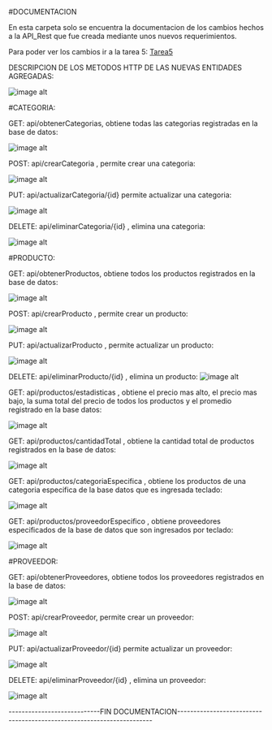 #DOCUMENTACION 

En esta carpeta solo se encuentra la documentacion de los cambios hechos a la API_Rest que fue creada mediante unos nuevos requerimientos.

Para poder ver los cambios ir a la tarea 5: [Tarea5](https://github.com/Emanuel-hub-developer/CSharpIntermedioPractices/tree/main/tareaPractica5/API_Rest/API_Rest/API_Rest)

DESCRIPCION DE LOS METODOS HTTP DE LAS NUEVAS ENTIDADES AGREGADAS:

![image alt](https://github.com/Emanuel-hub-developer/CSharpIntermedioPractices/blob/ebcfb8768653c944087f3da9a531170a91a7c5b9/tareaPractica7/ImagesReferencesForDocumentation/swaggerProductos.png)

#CATEGORIA:

GET: api/obtenerCategorias, obtiene todas las categorias registradas en la base de datos:

![image alt](https://github.com/Emanuel-hub-developer/CSharpIntermedioPractices/blob/55b7bd68ee0a972d5a56d9b07d51eda22b47b16e/tareaPractica7/ImagesReferencesForDocumentation/categoriaGet.png)

POST: api/crearCategoria , permite crear una categoria:

![image alt](https://github.com/Emanuel-hub-developer/CSharpIntermedioPractices/blob/55b7bd68ee0a972d5a56d9b07d51eda22b47b16e/tareaPractica7/ImagesReferencesForDocumentation/categoriaCrear.png)

PUT: api/actualizarCategoria/{id} permite actualizar una categoria:

![image alt](https://github.com/Emanuel-hub-developer/CSharpIntermedioPractices/blob/55b7bd68ee0a972d5a56d9b07d51eda22b47b16e/tareaPractica7/ImagesReferencesForDocumentation/categoriaUpdate.png)

DELETE:  api/eliminarCategoria/{id} , elimina una categoria:

![image alt](
https://github.com/Emanuel-hub-developer/CSharpIntermedioPractices/blob/55b7bd68ee0a972d5a56d9b07d51eda22b47b16e/tareaPractica7/ImagesReferencesForDocumentation/categoriaDelete.png)

#PRODUCTO: 

GET: api/obtenerProductos, obtiene todos los productos registrados en la base de datos:

![image alt](https://github.com/Emanuel-hub-developer/CSharpIntermedioPractices/blob/55b7bd68ee0a972d5a56d9b07d51eda22b47b16e/tareaPractica7/ImagesReferencesForDocumentation/productoGet.png)

POST: api/crearProducto , permite crear un producto:

![image alt](
https://github.com/Emanuel-hub-developer/CSharpIntermedioPractices/blob/55b7bd68ee0a972d5a56d9b07d51eda22b47b16e/tareaPractica7/ImagesReferencesForDocumentation/productoCreate.png)

PUT: api/actualizarProducto , permite actualizar un producto:

![image alt](
https://github.com/Emanuel-hub-developer/CSharpIntermedioPractices/blob/55b7bd68ee0a972d5a56d9b07d51eda22b47b16e/tareaPractica7/ImagesReferencesForDocumentation/productoUpdate.png)

DELETE:  api/eliminarProducto/{id} , elimina un producto:
![image alt](https://github.com/Emanuel-hub-developer/CSharpIntermedioPractices/blob/55b7bd68ee0a972d5a56d9b07d51eda22b47b16e/tareaPractica7/ImagesReferencesForDocumentation/productoDelete.png)

GET: api/productos/estadisticas , obtiene el precio mas alto, el precio mas bajo, la suma total del precio de todos los productos y el promedio registrado
en la base datos:

![image alt](https://github.com/Emanuel-hub-developer/CSharpIntermedioPractices/blob/7a6474bc1e32fd25dc3640fc94f2554e1fb9710c/tareaPractica7/ImagesReferencesForDocumentation/productoEstadistica.png)


GET: api/productos/cantidadTotal , obtiene la cantidad total de productos registrados en la base de datos:

![image alt](https://github.com/Emanuel-hub-developer/CSharpIntermedioPractices/blob/7a6474bc1e32fd25dc3640fc94f2554e1fb9710c/tareaPractica7/ImagesReferencesForDocumentation/productoCantidadTotal.png)

GET: api/productos/categoriaEspecifica , obtiene los productos de una categoria especifica de la base datos que es ingresada teclado:

![image alt](https://github.com/Emanuel-hub-developer/CSharpIntermedioPractices/blob/7a6474bc1e32fd25dc3640fc94f2554e1fb9710c/tareaPractica7/ImagesReferencesForDocumentation/productoCategoriaEspecifica.png)

GET: api/productos/proveedorEspecifico , obtiene proveedores especificados de la base de datos que son ingresados por teclado:

![image alt](https://github.com/Emanuel-hub-developer/CSharpIntermedioPractices/blob/7a6474bc1e32fd25dc3640fc94f2554e1fb9710c/tareaPractica7/ImagesReferencesForDocumentation/productoProveedorEspecifico.png)

#PROVEEDOR:

GET: api/obtenerProveedores, obtiene todos los proveedores registrados en la base de datos:

![image alt](https://github.com/Emanuel-hub-developer/CSharpIntermedioPractices/blob/55b7bd68ee0a972d5a56d9b07d51eda22b47b16e/tareaPractica7/ImagesReferencesForDocumentation/proveedorGet.png)

POST: api/crearProveedor, permite crear un proveedor:

![image alt](https://github.com/Emanuel-hub-developer/CSharpIntermedioPractices/blob/55b7bd68ee0a972d5a56d9b07d51eda22b47b16e/tareaPractica7/ImagesReferencesForDocumentation/proveedorCreate.png)

PUT: api/actualizarProveedor/{id} permite actualizar un proveedor:

![image alt](https://github.com/Emanuel-hub-developer/CSharpIntermedioPractices/blob/55b7bd68ee0a972d5a56d9b07d51eda22b47b16e/tareaPractica7/ImagesReferencesForDocumentation/proveedorUpdate.png)

DELETE:  api/eliminarProveedor/{id} , elimina un proveedor:

![image alt](https://github.com/Emanuel-hub-developer/CSharpIntermedioPractices/blob/55b7bd68ee0a972d5a56d9b07d51eda22b47b16e/tareaPractica7/ImagesReferencesForDocumentation/proveedorDelete.png)


----------------------------FIN DOCUMENTACION----------------------------------------------------------------------


